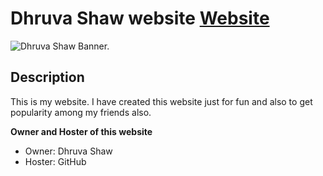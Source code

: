 # Dhruva Shaw website [Website](https://dhruvacube.github.io)

![Dhruva Shaw Banner.](https://dhruvacuber.pythonanywhere.com/static/assets/img/footer-bg.jpg)

## Description

This is my website. I have created this website just for fun and also to get popularity among my friends also.


**Owner and Hoster of this website**

- Owner: Dhruva Shaw
- Hoster: GitHub


